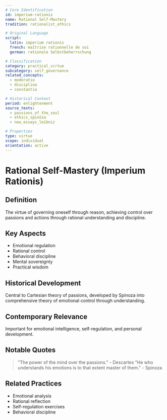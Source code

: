 ```yaml
---
# Core Identification
id: imperium-rationis
name: Rational Self-Mastery
tradition: rationalist_ethics

# Original Language
script:
  latin: imperium rationis
  french: maîtrise rationnelle de soi
  german: rationale Selbstbeherrschung

# Classification
category: practical_virtue
subcategory: self_governance
related_concepts:
  - moderatio
  - disciplina
  - constantia

# Historical Context
period: enlightenment
source_texts:
  - passions_of_the_soul
  - ethics_spinoza
  - new_essays_leibniz

# Properties
type: virtue
scope: individual
orientation: active
---
```


# Rational Self-Mastery (Imperium Rationis)

## Definition
The virtue of governing oneself through reason, achieving control over passions and actions through rational understanding and discipline.

## Key Aspects
- Emotional regulation
- Rational control
- Behavioral discipline
- Mental sovereignty
- Practical wisdom

## Historical Development
Central to Cartesian theory of passions, developed by Spinoza into comprehensive theory of emotional control through understanding.

## Contemporary Relevance
Important for emotional intelligence, self-regulation, and personal development.

## Notable Quotes
> "The power of the mind over the passions." - Descartes
> "He who understands his emotions is to that extent master of them." - Spinoza

## Related Practices
- Emotional analysis
- Rational reflection
- Self-regulation exercises
- Behavioral discipline